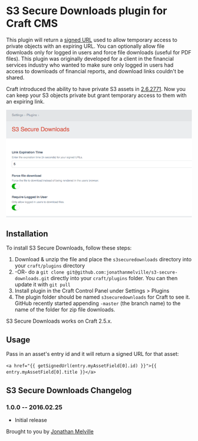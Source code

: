 # S3 Secure Downloads plugin for Craft CMS

This plugin will return a [signed URL](http://docs.aws.amazon.com/AmazonS3/latest/dev/ShareObjectPreSignedURL.html) used to allow temporary access to private objects with an expiring URL. You can optionally allow file downloads only for logged in users and force file downloads (useful for PDF files). This plugin was originally developed for a client in the financial services industry who wanted to make sure only logged in users had access to downloads of financial reports, and download links couldn't be shared.

Craft introduced the ability to have private S3 assets in [2.6.2771](https://craftcms.com/changelog#build2771). Now you can keep your S3 objects private but grant temporary access to them with an expiring link. 

![Alt text](resources/screenshots/screenshot.png?raw=true "Screenshot")

## Installation

To install S3 Secure Downloads, follow these steps:

1. Download & unzip the file and place the `s3securedownloads` directory into your `craft/plugins` directory
2.  -OR- do a `git clone git@github.com:jonathanmelville/s3-secure-downloads.git` directly into your `craft/plugins` folder.  You can then update it with `git pull`
3. Install plugin in the Craft Control Panel under Settings > Plugins
4. The plugin folder should be named `s3securedownloads` for Craft to see it.  GitHub recently started appending `-master` (the branch name) to the name of the folder for zip file downloads.

S3 Secure Downloads works on Craft 2.5.x.

## Usage

Pass in an asset's entry id and it will return a signed URL for that asset:

`<a href="{{ getSignedUrl(entry.myAssetField[0].id) }}">{{ entry.myAssetField[0].title }}</a>`

## S3 Secure Downloads Changelog

### 1.0.0 -- 2016.02.25

* Initial release

Brought to you by [Jonathan Melville](http://jonathanmelville.com)